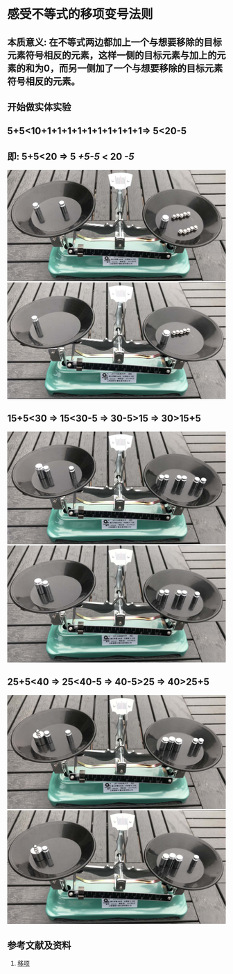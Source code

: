 # 感受不等式的移项变号法则

## 本质意义: 在不等式两边都加上一个与想要移除的目标元素符号相反的元素，这样一侧的目标元素与加上的元素的和为0，而另一侧加了一个与想要移除的目标元素符号相反的元素。

## 开始做实体实验

## 5+5<10+1+1+1+1+1+1+1+1+1+1=> 5<20-5
## 即: 5+5<20 => 5 *+5-5* < 20 *-5* 

![](/images/数论/感受等式和不等式的基本性质和移项变号法则/感受不等式的移项变号法则/1a1.jpg)
![](/images/数论/感受等式和不等式的基本性质和移项变号法则/感受不等式的移项变号法则/1a2.jpg)

## 15+5<30 => 15<30-5 => 30-5>15 => 30>15+5

![](/images/数论/感受等式和不等式的基本性质和移项变号法则/感受不等式的移项变号法则/2a1.jpg)
![](/images/数论/感受等式和不等式的基本性质和移项变号法则/感受不等式的移项变号法则/2a2.jpg)

## 25+5<40 => 25<40-5 => 40-5>25 => 40>25+5

![](/images/数论/感受等式和不等式的基本性质和移项变号法则/感受不等式的移项变号法则/3a1.jpg)
![](/images/数论/感受等式和不等式的基本性质和移项变号法则/感受不等式的移项变号法则/3a2.jpg)

## 参考文献及资料

1. [移项](https://baike.baidu.com/item/%E7%A7%BB%E9%A1%B9/9973468)  

